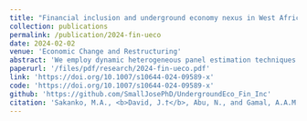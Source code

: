 ```yaml
---
title: "Financial inclusion and underground economy nexus in West Africa: Evidence from dynamic heterogeneous panel techniques"
collection: publications
permalink: /publication/2024-fin-ueco
date: 2024-02-02
venue: 'Economic Change and Restructuring'
abstract: 'We employ dynamic heterogeneous panel estimation techniques which include Dynamic Fixed Effects (DFE), Mean Group (MG), and Pooled Mean Group (PMG) estimators to explore the underground economy (UE) and financial inclusion (FI) relation for ten West African nations during the 2004-2021 period. Applying Pedroni cointegration test, the results present evidence of a long-term relation between UE and FI (alongside corruption, inflation rate, money supply, agricultural output, and trade). The results of panel estimation portray a long-term significant positive influence of FI on UE, but a short-term significant negative relation between FI and UE. In addition, corruption, money supply, and international trade have a long-term significant negative influence on UE, while inflation supports long-term expansion of UE. Also, a short-term significant negative relation exists between inflation (and trade) and UE, while a short-term significant positive relation is found between money supply and UE. The results of Dumitrescu-Hurlin causality test signal a one-way causality from FI to UE. Therefore, policies geared towards enhancing FI, reducing corruption and money supply, and improving international trade are recommended to reduce UE.'
paperurl: '/files/pdf/research/2024-fin-ueco.pdf'
link: 'https://doi.org/10.1007/s10644-024-09589-x'
code: 'https://doi.org/10.1007/s10644-024-09589-x'
github: 'https://github.com/SmallJosePhD/UndergroundEco_Fin_Inc'
citation: 'Sakanko, M.A., <b>David, J.†</b>, Abu, N., and Gamal, A.A.M. (2023, in press). &quot;Financial inclusion and underground economy nexus in West Africa: Evidence from dynamic heterogeneous panel techniques&quot;. <I>Economic Change and Restructuring</i>, <i>57</i>(8). doi:https://doi.org/10.1007/s10644-024-09589-x'
---
```

